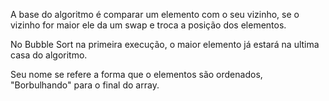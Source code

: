 A base do algoritmo é comparar um elemento com o seu vizinho, se o vizinho for maior ele da um swap e troca a posição dos elementos.

No Bubble Sort na primeira execução, o maior elemento já estará na ultima casa do algoritmo.

Seu nome se refere a forma que o elementos são ordenados, "Borbulhando" para o final do array.



